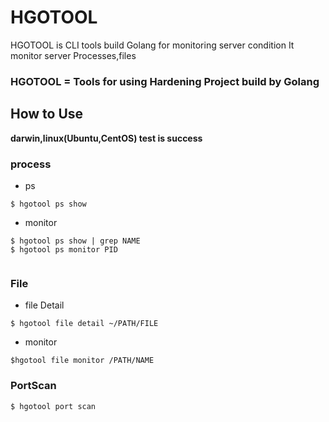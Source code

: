 # HGOTOOL

HGOTOOL is CLI tools build Golang for monitoring server condition
It monitor server Processes,files

### HGOTOOL = Tools for using Hardening Project build by Golang 



## How to Use

**darwin,linux(Ubuntu,CentOS) test is success**


### process

- ps
 
```
$ hgotool ps show
```

- monitor 

```
$ hgotool ps show | grep NAME
$ hgotool ps monitor PID


```


### File

- file Detail

```
$ hgotool file detail ~/PATH/FILE
```

- monitor 

```
$hgotool file monitor /PATH/NAME
```


### PortScan

```
$ hgotool port scan
```

